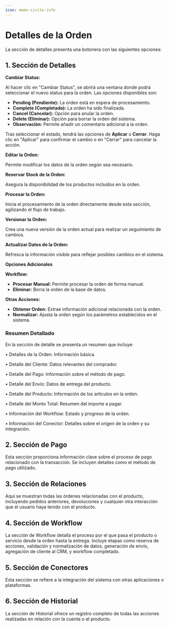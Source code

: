 ```yaml
---
icon: memo-circle-info
---
```


# Detalles de la Orden

La sección de detalles presenta una botonera con las siguientes opciones:

## **1. Sección de Detalles**

**Cambiar Status:**

Al hacer clic en "Cambiar Status", se abrirá una ventana donde podrá seleccionar el nuevo status para la orden. Las opciones disponibles son:

* **Pending (Pendiente):** La orden está en espera de procesamiento.
* **Complete (Completado):** La orden ha sido finalizada.
* **Cancel (Cancelar):** Opción para anular la orden.
* **Delete (Eliminar):** Opción para borrar la orden del sistema.
* **Observación:** Permite añadir un comentario adicional a la orden.

Tras seleccionar el estado, tendrá las opciones de **Aplicar** o **Cerrar**. Haga clic en "Aplicar" para confirmar el cambio o en "Cerrar" para cancelar la acción.

**Editar la Orden:**

Permite modificar los datos de la orden según sea necesario.

**Reservar Stock de la Orden:**

Asegura la disponibilidad de los productos incluidos en la orden.

**Procesar la Orden:**

Inicia el procesamiento de la orden directamente desde esta sección, agilizando el flujo de trabajo.

**Versionar la Orden:**

Crea una nueva versión de la orden actual para realizar un seguimiento de cambios.

**Actualizar Datos de la Orden:**

Refresca la información visible para reflejar posibles cambios en el sistema.

**Opciones Adicionales**

**Workflow:**

* **Procesar Manual:** Permite procesar la orden de forma manual.
* **Eliminar:** Borra la orden de la base de datos.

**Otras Acciones:**

* **Obtener Orden:** Extrae información adicional relacionada con la orden.
* **Normalizar:** Ajusta la orden según los parámetros establecidos en el sistema.

### **Resumen Detallado**

En la sección de detalle se presenta un resumen que incluye:

• Detalles de la Orden: Información básica.

• Detalle del Cliente: Datos relevantes del comprador.

• Detalle del Pago: Información sobre el método de pago.

• Detalle del Envío: Datos de entrega del producto.

• Detalle del Producto: Información de los artículos en la orden.

• Detalle del Monto Total: Resumen del importe a pagar.

• Información del Workflow: Estado y progreso de la orden.

• Información del Conector: Detalles sobre el origen de la orden y su integración.

## 2. Sección de Pago

Esta sección proporciona información clave sobre el proceso de pago relacionado con la transacción. Se incluyen detalles como el método de pago utilizado.

## 3. Sección de Relaciones

Aquí se muestran todas las órdenes relacionadas con el producto, incluyendo pedidos anteriores, devoluciones y cualquier otra interacción que el usuario haya tenido con el producto.

## 4. Sección de Workflow

La sección de Workflow detalla el proceso por el que pasa el producto o servicio desde la orden hasta la entrega. Incluye etapas como reserva de acciones, validación y normalización de datos, generación de envío, agregación de cliente al CRM,  y workflow completado.

## 5. Sección de Conectores

Esta sección se refiere a la integración del sistema con otras aplicaciones o plataformas.

## 6. Sección de Historial

La sección de Historial ofrece un registro completo de todas las acciones realizadas en relación con la cuenta o el producto.
